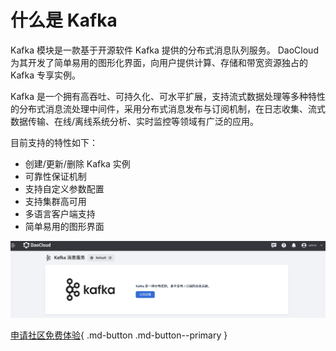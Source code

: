 # 什么是 Kafka

Kafka 模块是一款基于开源软件 Kafka 提供的分布式消息队列服务。
DaoCloud 为其开发了简单易用的图形化界面，向用户提供计算、存储和带宽资源独占的 Kafka 专享实例。

Kafka 是一个拥有高吞吐、可持久化、可水平扩展，支持流式数据处理等多种特性的分布式消息流处理中间件，采用分布式消息发布与订阅机制，在日志收集、流式数据传输、在线/离线系统分析、实时监控等领域有广泛的应用。

目前支持的特性如下：  

- 创建/更新/删除 Kafka 实例
- 可靠性保证机制  
- 支持自定义参数配置  
- 支持集群高可用  
- 多语言客户端支持  
- 简单易用的图形界面  

![kafka 主界面](../images/what01.png)

[申请社区免费体验](../../../dce/license0.md){ .md-button .md-button--primary }
